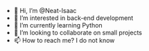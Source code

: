- 👋 Hi, I’m @Neat-Isaac
- 👀 I’m interested in back-end development
- 🌱 I’m currently learning Python
- 💞️ I’m looking to collaborate on small projects
- 📫 How to reach me? I do not know

<!---
Neat-Isaac/Neat-Isaac is a ✨ special ✨ repository because its `README.md` (this file) appears on your GitHub profile.
You can click the Preview link to take a look at your changes.
--->

